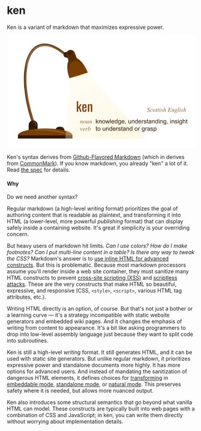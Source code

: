 # ken

Ken is a variant of markdown that maximizes expressive power.

![definition](assets/definition.png)

Ken's syntax derives from [Github-Flavored Markdown](https://github.github.com/gfm/) (which in derives from [CommonMark](https://spec.commonmark.org/)). If you know markdown, you already "ken" a lot of it. Read [the spec](spec/README.md) for details.

#### Why

Do we need another syntax?

Regular markdown (a high-level *writing* format) prioritizes the goal of authoring content that is readable as plaintext, and transforming it into HTML (a lower-level, more powerful *publishing* format) that can display safely inside a containing website. It's great if simplicity is your overriding concern.

But heavy users of markdown hit limits. *Can I use colors? How do I make footnotes? Can I put multi-line content in a table? Is there any way to tweak the CSS?* Markdown's answer is to [use inline HTML for advanced constructs](https://daringfireball.net/projects/markdown/syntax#html). But this is problematic. Because most markdown processors assume you'll render inside a web site container, they must sanitize many HTML constructs to prevent [cross-site scripting (XSS)](https://owasp.org/www-community/attacks/xss/#) and [scriptless attacks](https://citeseerx.ist.psu.edu/viewdoc/download?doi=10.1.1.469.7647&rep=rep1&type=pdf). These are the very constructs that make HTML so beautiful, expressive, and responsive (CSS, `<style>`, `<script>`, various HTML tag attributes, etc.).

Writing HTML directly is an option, of course. But that's not just a bother or a learning curve &mdash; it's a strategy incompatible with static website generators and embedded wiki pages. And it changes the emphasis of writing from content to appearance. It's a bit like asking programmers to drop into low-level assembly language just because they want to split code into subroutines.

Ken is still a high-level *writing* format. It still generates HTML, and it can be used with static site generators. But unlike regular markdown, it prioritizes expressive power and standalone documents more highly. It has more options for advanced users. And instead of mandating the sanitization of dangerous HTML elements, it defines choices for [transforming](../glossary.html#iml-transformation) in [embeddable mode](../glossary.html#embeddable-mode), [standalone mode](../glossary.html#standalone-mode), or [natural mode](../glossary.html#natural-mode). This preserves safety where it is needed, but allows more nuanced output.

Ken also introduces some structural semantics that go beyond what vanilla HTML can model. These constructs are typically built into web pages with a combination of CSS and JavaScript; in ken, you can write them directly without worrying about implementation details.
